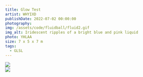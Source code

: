 ```yaml
---
title: Glow Test
artist: WHYIXD
publishDate: 2022-07-02 00:00:00
photography:
img: /assets/code/fluidball/fluid2.gif
img_alt: Iridescent ripples of a bright blue and pink liquid
photo: YHLAA
size: 7 x 5 x 7 m
tags:
  - GLSL
---
```


<style>
     .embed-container {
      --video--width: 1084;
      --video--height: 666;

      position: relative;
      padding-bottom: calc(var(--video--height) / var(--video--width) * 100%); /* 41.66666667% */
      overflow: hidden;
      max-width: 100%;
      background: black;
    }

    .embed-container iframe,
    .embed-container object,
    .embed-container embed {
      position: absolute;
      top: 0;
      left: 0;
      width: 100%;
      height: 100%;
    }
  </style>

<div class="gallery" style="    margin-top:0px;">

<div class="height  withTitle">
<img style=""src="/assets/code/fluidball/sin.gif">
</div>

<div class="height  withTitle">
<img style=""src="/assets/code/fluidball/fluid2.gif">
</div>

</div>
